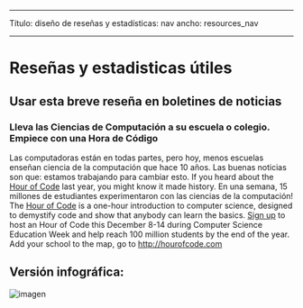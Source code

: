 * * *

Título: diseño de reseñas y estadísticas: nav ancho: resources_nav

* * *

# Reseñas y estadisticas útiles

## Usar esta breve reseña en boletines de noticias

### Lleva las Ciencias de Computación a su escuela o colegio. Empiece con una Hora de Código

Las computadoras están en todas partes, pero hoy, menos escuelas enseñan ciencia de la computación que hace 10 años. Las buenas noticias son que: estamos trabajando para cambiar esto. If you heard about the [Hour of Code](<%= hoc_uri('/') %>) last year, you might know it made history. En una semana, 15 millones de estudiantes experimentaron con las ciencias de la computación! The [Hour of Code](<%= hoc_uri('/') %>) is a one-hour introduction to computer science, designed to demystify code and show that anybody can learn the basics. [Sign up](<%= hoc_uri('/') %>) to host an Hour of Code this December 8-14 during Computer Science Education Week and help reach 100 million students by the end of the year. Add your school to the map, go to <http://hourofcode.com>

## Versión infográfica:

![imagen](http://code.org/images/fit-8000/Code.org_infographic.png)